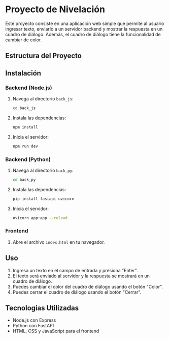 # Proyecto de Nivelación

Este proyecto consiste en una aplicación web simple que permite al usuario ingresar texto, enviarlo a un servidor backend y mostrar la respuesta en un cuadro de diálogo. Además, el cuadro de diálogo tiene la funcionalidad de cambiar de color.

## Estructura del Proyecto

## Instalación

### Backend (Node.js)

1. Navega al directorio `back_js`:

   ```sh
   cd back_js
   ```

2. Instala las dependencias:

   ```sh
   npm install
   ```

3. Inicia el servidor:
   ```sh
   npm run dev
   ```

### Backend (Python)

1. Navega al directorio `back_py`:

   ```sh
   cd back_py
   ```

2. Instala las dependencias:

   ```sh
   pip install fastapi uvicorn
   ```

3. Inicia el servidor:
   ```sh
   uvicorn app:app --reload
   ```

### Frontend

1. Abre el archivo `index.html` en tu navegador.

## Uso

1. Ingresa un texto en el campo de entrada y presiona "Enter".
2. El texto será enviado al servidor y la respuesta se mostrará en un cuadro de diálogo.
3. Puedes cambiar el color del cuadro de diálogo usando el botón "Color".
4. Puedes cerrar el cuadro de diálogo usando el botón "Cerrar".

## Tecnologías Utilizadas

- Node.js con Express
- Python con FastAPI
- HTML, CSS y JavaScript para el frontend

